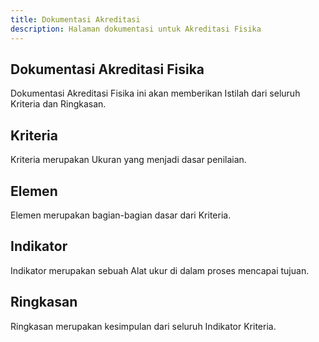 ```yaml
---  
title: Dokumentasi Akreditasi
description: Halaman dokumentasi untuk Akreditasi Fisika
--- 
```


## Dokumentasi Akreditasi Fisika
Dokumentasi Akreditasi Fisika ini akan memberikan Istilah dari seluruh Kriteria dan Ringkasan.

## Kriteria 
Kriteria merupakan Ukuran yang menjadi dasar penilaian.

## Elemen
Elemen merupakan bagian-bagian dasar dari Kriteria.

## Indikator
Indikator merupakan sebuah Alat ukur di dalam proses mencapai tujuan.

## Ringkasan
Ringkasan merupakan kesimpulan dari seluruh Indikator Kriteria.
